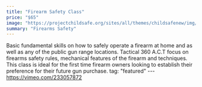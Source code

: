 ```yaml
---
title: "Firearm Safety Class"
price: "$65"
image: "https://projectchildsafe.org/sites/all/themes/childsafenew/img/ors-logo.png"
summary: "Firearms Safety"
---
```

Basic fundamental skills on how to safely operate a firearm at home and as well as any of the public gun range locations.  Tactical 360 A.C.T focus on firearms safety rules, mechanical features of the firearm and techniques.  This class is ideal for the first time firearm owners looking to establish their preference for their future gun purchase.
tag: "featured"
---https://vimeo.com/233057872


<!--stackedit_data:
eyJoaXN0b3J5IjpbMTgwMDkyMTg5OSwxMjc2MTI3NzE5LDEyNz
YxMjc3MTksNTMyMzM0OTUxLDE4ODc3ODg0NzQsMTA4MjQyODY1
MSwtMzkyNTk5MTgzLDE3MDkyMzU5MzZdfQ==
-->